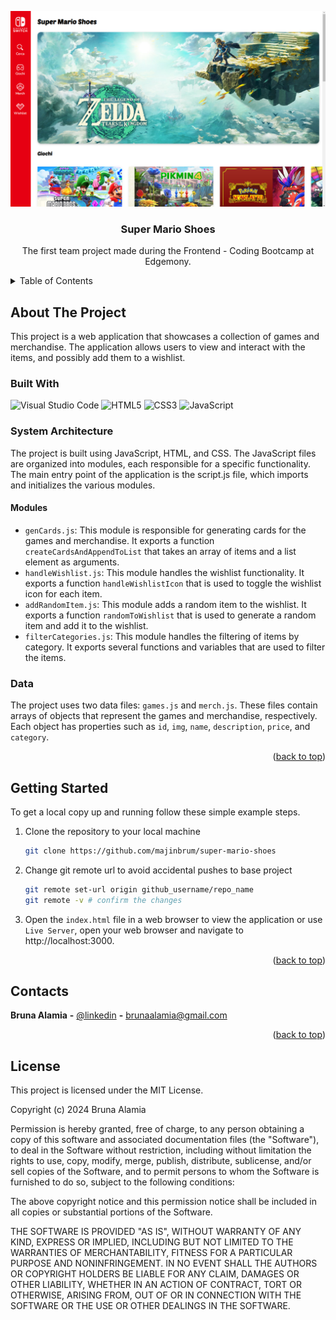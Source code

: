 <!-- PROJECT -->

<a id="readme-top"></a>

<div align="center">
 <img src="./preview.png" alt="Preview">

  <h3 align="center">Super Mario Shoes</h3>

  <p align="center">
    The first team project made during the Frontend - Coding Bootcamp at Edgemony.
  </p>
</div>

<!-- TABLE OF CONTENTS -->
<details>
  <summary>Table of Contents</summary>
  <ol>
    <li>
      <a href="#about-the-project">About The Project</a>
      <ul>
        <li>
            <a href="#built-with">Built With</a>
        </li>
        <li>
            <a href="#system-architecture">System Architecture</a>
        </li>
        <li>
            <a href="#modules">Modules</a>
        </li>
                <li>
            <a href="#data">Data</a>
        </li>
      </ul>
    </li>
    <li>
        <a href="#getting-started">Getting Started</a>
    </li>
    <li>
        <a href="#contacts">Contacts</a>
    </li>
    <li>
        <a href="#references">References</a>
    </li>
    <li>
        <a href="#license">License</a>
    </li>
  </ol>
</details>

<!-- ABOUT THE PROJECT -->

## About The Project

This project is a web application that showcases a collection of games and merchandise. The application allows users to view and interact with the items, and possibly add them to a wishlist.

### Built With

<div display="flex">
  <img src="https://img.shields.io/badge/Visual%20Studio%20Code-0078d7.svg?style=flat&logo=visual-studio-code&logoColor=white" alt="Visual Studio Code" />
    <img src="https://img.shields.io/badge/html5-%23E34F26.svg?style=flat&logo=html5&logoColor=white" alt="HTML5" />
    <img src="https://img.shields.io/badge/css3-%231572B6.svg?style=flat&logo=css3&logoColor=white" alt="CSS3" />
    <img src="https://img.shields.io/badge/javascript-%23323330.svg?style=flat&logo=javascript&logoColor=%23F7DF1E" alt="JavaScript" />
</div>

### System Architecture

The project is built using JavaScript, HTML, and CSS. The JavaScript files are organized into modules, each responsible for a specific functionality. The main entry point of the application is the script.js file, which imports and initializes the various modules.

#### Modules

- `genCards.js`: This module is responsible for generating cards for the games and merchandise. It exports a function `createCardsAndAppendToList` that takes an array of items and a list element as arguments.
- `handleWishlist.js`: This module handles the wishlist functionality. It exports a function `handleWishlistIcon` that is used to toggle the wishlist icon for each item.
- `addRandomItem.js`: This module adds a random item to the wishlist. It exports a function `randomToWishlist` that is used to generate a random item and add it to the wishlist.
- `filterCategories.js`: This module handles the filtering of items by category. It exports several functions and variables that are used to filter the items.

### Data

The project uses two data files: `games.js` and `merch.js`. These files contain arrays of objects that represent the games and merchandise, respectively. Each object has properties such as `id`, `img`, `name`, `description`, `price`, and `category`.

<p align="right">(<a href="#readme-top">back to top</a>)</p>

<!-- GETTING STARTED -->

## Getting Started

To get a local copy up and running follow these simple example steps.

1. Clone the repository to your local machine
   ```sh
   git clone https://github.com/majinbrum/super-mario-shoes
   ```
2. Change git remote url to avoid accidental pushes to base project
   ```sh
   git remote set-url origin github_username/repo_name
   git remote -v # confirm the changes
   ```
3. Open the `index.html` file in a web browser to view the application or use `Live Server`, open your web browser and navigate to http://localhost:3000.

<p align="right">(<a href="#readme-top">back to top</a>)</p>

<!-- CONTACTS -->

## Contacts

**Bruna Alamia** **-** [@linkedin](https://linkedin.com/in/brunaalamia) **-** brunaalamia@gmail.com

<p align="right">(<a href="#readme-top">back to top</a>)</p>

<!-- LICENSE -->

## License

This project is licensed under the MIT License.

<p>Copyright (c) 2024 Bruna Alamia

Permission is hereby granted, free of charge, to any person
obtaining a copy of this software and associated documentation
files (the "Software"), to deal in the Software without
restriction, including without limitation the rights to use,
copy, modify, merge, publish, distribute, sublicense, and/or sell
copies of the Software, and to permit persons to whom the
Software is furnished to do so, subject to the following
conditions:

The above copyright notice and this permission notice shall be
included in all copies or substantial portions of the Software.

THE SOFTWARE IS PROVIDED "AS IS", WITHOUT WARRANTY OF ANY KIND,
EXPRESS OR IMPLIED, INCLUDING BUT NOT LIMITED TO THE WARRANTIES
OF MERCHANTABILITY, FITNESS FOR A PARTICULAR PURPOSE AND
NONINFRINGEMENT. IN NO EVENT SHALL THE AUTHORS OR COPYRIGHT
HOLDERS BE LIABLE FOR ANY CLAIM, DAMAGES OR OTHER LIABILITY,
WHETHER IN AN ACTION OF CONTRACT, TORT OR OTHERWISE, ARISING
FROM, OUT OF OR IN CONNECTION WITH THE SOFTWARE OR THE USE OR
OTHER DEALINGS IN THE SOFTWARE.</p>
